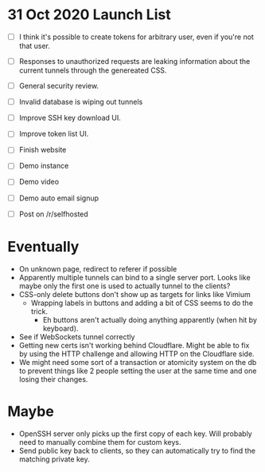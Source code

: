 # 31 Oct 2020 Launch List

- [ ] I think it's possible to create tokens for arbitrary user, even if you're not that user.
- [ ] Responses to unauthorized requests are leaking information about the current tunnels through the genereated CSS.
- [ ] General security review.
- [ ] Invalid database is wiping out tunnels
- [ ] Improve SSH key download UI.
- [ ] Improve token list UI.
- [ ] Finish website
- [ ] Demo instance
- [ ] Demo video
- [ ] Demo auto email signup
- [ ] Post on /r/selfhosted


# Eventually 

* On unknown page, redirect to referer if possible
* Apparently multiple tunnels can bind to a single server port. Looks like
  maybe only the first one is used to actually tunnel to the clients?
* CSS-only delete buttons don't show up as targets for links like Vimium
  * Wrapping labels in buttons and adding a bit of CSS seems to do the trick.
    * Eh buttons aren't actually doing anything apparently (when hit by
      keyboard).
* See if WebSockets tunnel correctly
* Getting new certs isn't working behind Cloudflare. Might be able to fix by
  using the HTTP challenge and allowing HTTP on the Cloudflare side.
* We might need some sort of a transaction or atomicity system on the db to
  prevent things like 2 people setting the user at the same time and one losing
  their changes.


# Maybe

* OpenSSH server only picks up the first copy of each key. Will probably need
  to manually combine them for custom keys.
* Send public key back to clients, so they can automatically try to find the
  matching private key.
